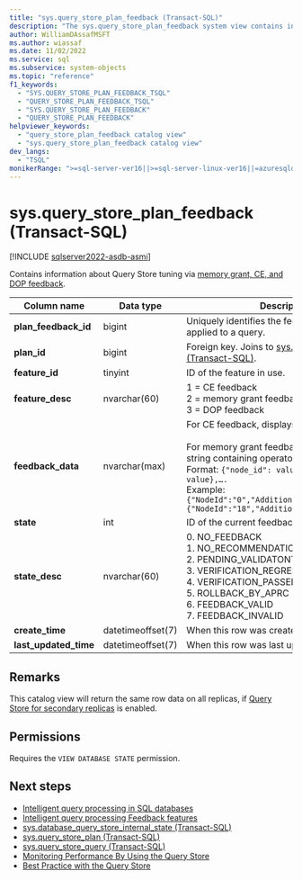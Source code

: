 ```yaml
---
title: "sys.query_store_plan_feedback (Transact-SQL)"
description: "The sys.query_store_plan_feedback system view contains information about Query Store tuning via memory grant, CE, and DOP feedback."
author: WilliamDAssafMSFT
ms.author: wiassaf
ms.date: 11/02/2022
ms.service: sql
ms.subservice: system-objects
ms.topic: "reference"
f1_keywords:
  - "SYS.QUERY_STORE_PLAN_FEEDBACK_TSQL"
  - "QUERY_STORE_PLAN_FEEDBACK_TSQL"
  - "SYS.QUERY_STORE_PLAN_FEEDBACK"
  - "QUERY_STORE_PLAN_FEEDBACK"
helpviewer_keywords:
  - "query_store_plan_feedback catalog view"
  - "sys.query_store_plan_feedback catalog view"
dev_langs:
  - "TSQL"
monikerRange: ">=sql-server-ver16||>=sql-server-linux-ver16||=azuresqldb-mi-current||=azuresqldb-current"
---
```

# sys.query_store_plan_feedback (Transact-SQL)

[!INCLUDE [sqlserver2022-asdb-asmi](../../includes/applies-to-version/sqlserver2022-asdb-asmi.md)]

Contains information about Query Store tuning via [memory grant, CE, and DOP feedback](../performance/intelligent-query-processing-feedback.md).

| Column name | Data type | Description |
| --- | --- | --- |
| **plan_feedback_id** | bigint | Uniquely identifies the feedback change applied to a query. |
| **plan_id** | bigint | Foreign key. Joins to [sys.query_store_plan (Transact-SQL)](../../relational-databases/system-catalog-views/sys-query-store-plan-transact-sql.md). |
| **feature_id** | tinyint | ID of the feature in use. |
| **feature_desc** | nvarchar(60) | 1 = CE feedback<br />2 = memory grant feedback<br />3 = DOP feedback |
| **feedback_data** | nvarchar(max) | For CE feedback, displays query hints in use.<br /><br />For memory grant feedback, displays JSON string containing operator-level grant values.<br />Format: `{"node_id": value}, {"node_id": value},….`<br />Example: `{"NodeId":"0","AdditionalMemoryKB":"1152"},{"NodeId":"18","AdditionalMemoryKB":"1856"}` |
| **state** | int | ID of the current feedback state. |
| **state_desc** | nvarchar(60) | 0. NO_FEEDBACK<br />1. NO_RECOMMENDATION<br />2. PENDING_VALIDATONTEST<br />3. VERIFICATION_REGRESSED<br />4. VERIFICATION_PASSED<br />5. ROLLBACK_BY_APRC<br />6. FEEDBACK_VALID<br />7. FEEDBACK_INVALID |
| **create_time** | datetimeoffset(7) | When this row was created. |
| **last_updated_time** | datetimeoffset(7) | When this row was last updated. |

## Remarks

This catalog view will return the same row data on all replicas, if [Query Store for secondary replicas](../performance/query-store-for-secondary-replicas.md) is enabled.

## Permissions

Requires the `VIEW DATABASE STATE` permission.

## Next steps

- [Intelligent query processing in SQL databases](../performance/intelligent-query-processing.md)
- [Intelligent query processing Feedback features](../performance/intelligent-query-processing-feedback.md)
- [sys.database_query_store_internal_state (Transact-SQL)](sys-database-query-store-internal-state-transact-sql.md)
- [sys.query_store_plan (Transact-SQL)](../../relational-databases/system-catalog-views/sys-query-store-plan-transact-sql.md)
- [sys.query_store_query (Transact-SQL)](../../relational-databases/system-catalog-views/sys-query-store-query-transact-sql.md)
- [Monitoring Performance By Using the Query Store](../../relational-databases/performance/monitoring-performance-by-using-the-query-store.md)
- [Best Practice with the Query Store](../../relational-databases/performance/best-practice-with-the-query-store.md)